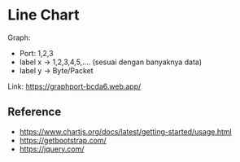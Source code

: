 # Line Chart

Graph:
* Port: 1,2,3
* label x -> 1,2,3,4,5,.... (sesuai dengan banyaknya data)
* label y -> Byte/Packet

Link: https://graphport-bcda6.web.app/


## Reference
* https://www.chartjs.org/docs/latest/getting-started/usage.html
* https://getbootstrap.com/
* https://jquery.com/


